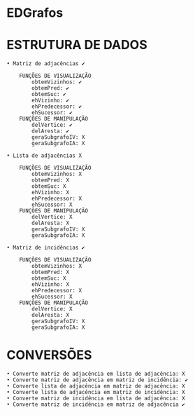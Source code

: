 # EDGrafos

<h1>ESTRUTURA DE DADOS</h1>

	• Matriz de adjacências ✔
	
		FUNÇÕES DE VISUALIZAÇÃO
			obtemVizinhos: ✔ 
			obtemPred: ✔ 
			obtemSuc: ✔ 
			ehVizinho: ✔ 
			ehPredecessor: ✔ 
			ehSucessor: ✔ 
		FUNÇÕES DE MANIPULAÇÃO
			delVertice: ✔ 
			delAresta: ✔ 
			geraSubgrafoIV: X
			geraSubgrafoIA: X

	• Lista de adjacências X
	
		FUNÇÕES DE VISUALIZAÇÃO
			obtemVizinhos: X
			obtemPred: X
			obtemSuc: X
			ehVizinho: X
			ehPredecessor: X
			ehSucessor: X
		FUNÇÕES DE MANIPULAÇÃO
			delVertice: X
			delAresta: X
			geraSubgrafoIV: X
			geraSubgrafoIA: X
        
	• Matriz de incidências ✔
	
		FUNÇÕES DE VISUALIZAÇÃO
			obtemVizinhos: X
			obtemPred: X
			obtemSuc: X
			ehVizinho: X
			ehPredecessor: X
			ehSucessor: X
		FUNÇÕES DE MANIPULAÇÃO
			delVertice: X
			delAresta: X
			geraSubgrafoIV: X
			geraSubgrafoIA: X

<h1>CONVERSÕES</h1>
				
	• Converte matriz de adjacência em lista de adjacência: X
	• Converte matriz de adjacência em matriz de incidência: ✔
	• Converte lista de adjacência em matriz de adjacência: X
	• Converte lista de adjacência em matriz de incidência: X
	• Converte matriz de incidência em lista de adjacência: X
	• Converte matriz de incidência em matriz de adjacência ✔
